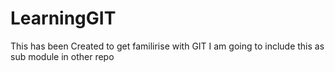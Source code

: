 LearningGIT
===========

This has been Created to get familirise with GIT
I am going to include this as sub module in other repo
